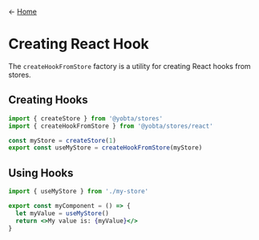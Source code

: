&larr; [Home](../../../../README.md)

# Creating React Hook

The `createHookFromStore` factory is a utility for creating React hooks from stores.

## Creating Hooks

```js
import { createStore } from '@yobta/stores'
import { createHookFromStore } from '@yobta/stores/react'

const myStore = createStore(1)
export const useMyStore = createHookFromStore(myStore)
```

## Using Hooks

```jsx
import { useMyStore } from './my-store'

export const myComponent = () => {
  let myValue = useMyStore()
  return <>My value is: {myValue}</>
}
```
